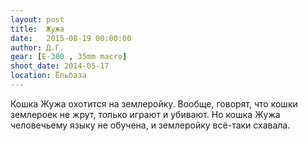 ```yaml
---
layout: post
title:  Жужа
date:   2015-08-19 00:00:00
author: Д.Г.
gear: [E-300 , 35mm macro]
shoot_date: 2014-05-17
location: Ёльбаза
---
```


Кошка Жужа охотится на землеройку. Вообще, говорят, что кошки землероек не жрут, только играют и убивают. Но кошка Жужа человечьему языку не обучена, и землеройку всё-таки схавала.

